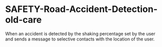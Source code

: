 # SAFETY-Road-Accident-Detection-old-care
When an accident is detected by the shaking percentage set by the user and sends a message to selective contacts with the location of the user.
